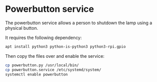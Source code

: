 # Powerbutton service

The powerbutton service allows a person to shutdown the lamp using a physical button.

It requires the following dependency:

```bash
apt install python3 python-is-python3 python3-rpi.gpio
```

Then copy the files over and enable the service:

```bash
cp powerbutton.py /usr/local/bin/
cp powerbutton.service /etc/systemd/system/
systemctl enable powerbutton
```
